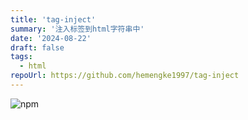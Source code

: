 ```yaml
---
title: 'tag-inject'
summary: '注入标签到html字符串中'
date: '2024-08-22'
draft: false
tags:
  - html
repoUrl: https://github.com/hemengke1997/tag-inject
---
```


![npm](<https://img.shields.io/npm/v/tag-inject?labelColor=rgb(104%2C%20104%2C%20104)&color=rgb(20%20158%20202%2F%201)>)
